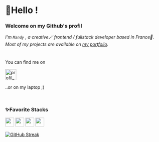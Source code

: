 <h1>👋Hello !</h1>

<div>
  <h3>Welcome on my Github's profil</h3>

*I'm `Mandy` , a creative🪄 frontend / fullstack developer based in France🥖.*  
*Most of my projects are available on <a href="https://mdytrl.com/" target="_blank">my portfolio</a>.*  
#
<p>You can find me on </p>

[<img src="https://skillicons.dev/icons?i=linkedin" alt="profil_mandy_trl_linkedin" width="35" />](https://www.linkedin.com/in/mandy-thorel)

<p>..or on my laptop ;)</p>
</div>

<img  align="center" src="https://gifsec.com/wp-content/uploads/2022/11/retro-anime-gif-3.gif" alt="" /> 
  
#

<div>
  
 <h3>✨Favorite Stacks</h3>

<img src="https://ziadoua.github.io/m3-Markdown-Badges/badges/React/react3.svg" height="28" /> <img src="https://ziadoua.github.io/m3-Markdown-Badges/badges/TypeScript/typescript2.svg"  height="28"/> <img src="https://ziadoua.github.io/m3-Markdown-Badges/badges/NextJS/nextjs1.svg" height="28"/> <img src="https://ziadoua.github.io/m3-Markdown-Badges/badges/TailwindCSS/tailwindcss3.svg"  height="28"/>


[![GitHub Streak](https://streak-stats.demolab.com?user=MandyTrl&border_radius=15&locale=fr&date_format=j%20M%5B%20Y%5D&card_width=530&card_height=180&ring=FFD6AF&background=EBF4FF&border=00315D&stroke=00315D&fire=FFD6AF&currStreakNum=00315D&sideNums=00315D&currStreakLabel=00315D&sideLabels=00315D&dates=435494)](https://git.io/streak-stats)

<img src="https://www.codewars.com/users/MdyTrl/badges/small" alt="" /> 
<!--- comments plugins
[![SVG Banners](https://svg-banners.vercel.app/api?type=typeWriter&text1=👋%20Hi%20!%20Welcome%20on%20my%20Github%20profil&height=200)](https://github.com/Akshay090/svg-banners) banner typing
[![fav-stacks](https://skillicons.dev/icons?i=react,next,typescript,tailwind)](https://skillicons.dev) list of icons
<img src="https://github-profile-trophy.vercel.app/?username=mandytrl&title=Commits,Repositories,Followers&theme=oldie&margin-w=5&no-frame=true"  alt="" /> cool trophys on github
<img align="center" src="https://github-readme-stats.vercel.app/api?username=mandytrl&show_icons=true&locale=en" alt="mandytrl" /> github metrics
<img src="https://github-readme-streak-stats.herokuapp.com/?user=mandytrl&" alt="mandytrl" /> github metrics streaks
<img src="https://github-readme-stats.vercel.app/api/top-langs?username=mandytrl&show_icons=true&locale=en&layout=compact" alt="mandytrl" /> most languages use


